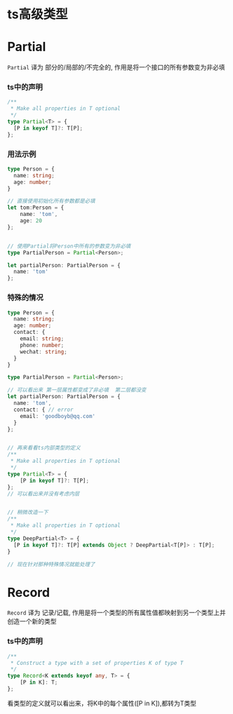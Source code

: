 # ts高级类型
# Partial
`Partial` 译为 部分的/局部的/不完全的, 作用是将一个接口的所有参数变为非必填
### ts中的声明
```ts
/**
 * Make all properties in T optional
 */
type Partial<T> = {
  [P in keyof T]?: T[P];
};
```

### 用法示例
```ts
type Person = {
  name: string;
  age: number;
}

// 直接使用初始化所有参数都是必填
let tom:Person = {
    name: 'tom',
    age: 20
};


// 使用Partial将Person中所有的参数变为非必填
type PartialPerson = Partial<Person>;

let partialPerson: PartialPerson = {
  name: 'tom'
};
```

### 特殊的情况
```ts
type Person = {
  name: string;
  age: number;
  contact: {
    email: string;
    phone: number;
    wechat: string;
  }
}

type PartialPerson = Partial<Person>;

// 可以看出来 第一层属性都变成了非必填  第二层都没变
let partialPerson: PartialPerson = {
  name: 'tom',
  contact: { // error
    email: 'goodboyb@qq.com'
  }
};


// 再来看看ts内部类型的定义
/**
 * Make all properties in T optional
 */
type Partial<T> = {
    [P in keyof T]?: T[P];
};
// 可以看出来并没有考虑内层


// 稍微改造一下
/**
 * Make all properties in T optional
 */
type DeepPartial<T> = {
  [P in keyof T]?: T[P] extends Object ? DeepPartial<T[P]> : T[P];
}

// 现在针对那种特殊情况就能处理了
```

# Record
`Record` 译为 记录/记载, 作用是将一个类型的所有属性值都映射到另一个类型上并创造一个新的类型

### ts中的声明
```ts
/**
 * Construct a type with a set of properties K of type T
 */
type Record<K extends keyof any, T> = {
    [P in K]: T;
};
```
看类型的定义就可以看出来，将K中的每个属性([P in K]),都转为T类型